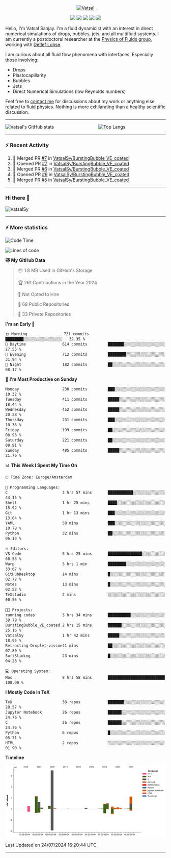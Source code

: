 <center>

[<img alt="Vatsal" width="200px" src="https://www.dropbox.com/s/dxyybgtblo8er6h/Logo_Vatsal_Vector.png?raw=1">](https://www.vatsalsanjay.com)

[<img src="https://img.shields.io/badge/googlescholar-4285F4?&style=for-the-badge&logo=googlescholar&logoColor=white">](https://scholar.google.com/citations?hl=en&user=67aQviYAAAAJ)
[<img src="https://img.shields.io/static/v1.svg?&style=for-the-badge&logo=ResearchGate&label=&message=ResearchGate&logoColor=white&color=green">](https://www.researchgate.net/profile/Vatsal-Sanjay-2)
[<img src="https://img.shields.io/badge/twitter-1DA1F2?&style=for-the-badge&logo=twitter&logoColor=white">](https://twitter.com/VatsalSanjay)
[<img src="https://img.shields.io/badge/linkedin-0A66C2?&style=for-the-badge&logo=linkedin">](https://www.linkedin.com/in/vatsalsanjay/)
[<img src="https://img.shields.io/badge/orcid-A6CE39?&style=for-the-badge&logo=orcid&logoColor=white">](https://orcid.org/0000-0002-4293-6099)

</center>

Hello, I'm Vatsal Sanjay. I'm a fluid dynamicist with an interest in direct numerical simulations of drops, bubbles, jets, and all multifluid systems. I am currently a postdoctoral researcher at the [Physics of Fluids group](https://pof.tnw.utwente.nl), working with [Detlef Lohse](https://en.wikipedia.org/wiki/Detlef_Lohse). 

I am curious about all fluid flow phenomena with interfaces. Especially those involving:

- Drops
- Plastocapillarity
- Bubbles
- Jets
- Direct Numerical Simulations (low Reynolds numbers)

Feel free to [contact me](mailto:contact@vatsalsanjay.com) for discussions about my work or anything else related to fluid physics. Nothing is more exhilarating than a healthy scientific discussion.

<!-- ![Vatsal's GitHub stats](https://github-readme-stats-xi-wine-74.vercel.app/api?username=VatsalSy&show_icons=true&theme=vision-friendly-dark)

![Top Langs](https://github-readme-stats-xi-wine-74.vercel.app/api/top-langs/?username=VatsalSy&layout=compact&theme=vision-friendly-dark) -->

---
<div style="display: flex; justify-content: space-between;">
    <img src="https://github-readme-stats-xi-wine-74.vercel.app/api?username=VatsalSy&show_icons=true&theme=vision-friendly-dark" alt="Vatsal's GitHub stats" style="width: 55%;">
    <img src="https://github-readme-stats-xi-wine-74.vercel.app/api/top-langs/?username=VatsalSy&layout=compact&theme=vision-friendly-dark" alt="Top Langs" style="width: 42%;">
</div>

---

### :zap: Recent Activity

<!--START_SECTION:activity-->
1. 🎉 Merged PR [#7](https://github.com/VatsalSy/BurstingBubble_VE_coated/pull/7) in [VatsalSy/BurstingBubble_VE_coated](https://github.com/VatsalSy/BurstingBubble_VE_coated)
2. 💪 Opened PR [#7](https://github.com/VatsalSy/BurstingBubble_VE_coated/pull/7) in [VatsalSy/BurstingBubble_VE_coated](https://github.com/VatsalSy/BurstingBubble_VE_coated)
3. 🎉 Merged PR [#6](https://github.com/VatsalSy/BurstingBubble_VE_coated/pull/6) in [VatsalSy/BurstingBubble_VE_coated](https://github.com/VatsalSy/BurstingBubble_VE_coated)
4. 💪 Opened PR [#6](https://github.com/VatsalSy/BurstingBubble_VE_coated/pull/6) in [VatsalSy/BurstingBubble_VE_coated](https://github.com/VatsalSy/BurstingBubble_VE_coated)
5. 🎉 Merged PR [#5](https://github.com/VatsalSy/BurstingBubble_VE_coated/pull/5) in [VatsalSy/BurstingBubble_VE_coated](https://github.com/VatsalSy/BurstingBubble_VE_coated)
<!--END_SECTION:activity-->
---

### Hi there 👋
<p align="left"> <img src="https://komarev.com/ghpvc/?username=VatsalSy&label=Profile%20views&color=orange&style=for-the-badge" alt="VatsalSy" /> </p>

---
### :zap: More statistics

<!--START_SECTION:waka-->
![Code Time](http://img.shields.io/badge/Code%20Time-12%20hrs%2058%20mins-blue)

![Lines of code](https://img.shields.io/badge/From%20Hello%20World%20I%27ve%20Written-17.5%20million%20lines%20of%20code-blue)

**🐱 My GitHub Data** 

> 📦 1.8 MB Used in GitHub's Storage 
 > 
> 🏆 261 Contributions in the Year 2024
 > 
> 🚫 Not Opted to Hire
 > 
> 📜 68 Public Repositories 
 > 
> 🔑 33 Private Repositories 
 > 
**I'm an Early 🐤** 

```text
🌞 Morning                721 commits         ████████░░░░░░░░░░░░░░░░░   32.35 % 
🌆 Daytime                614 commits         ███████░░░░░░░░░░░░░░░░░░   27.55 % 
🌃 Evening                712 commits         ████████░░░░░░░░░░░░░░░░░   31.94 % 
🌙 Night                  182 commits         ██░░░░░░░░░░░░░░░░░░░░░░░   08.17 % 
```
📅 **I'm Most Productive on Sunday** 

```text
Monday                   230 commits         ███░░░░░░░░░░░░░░░░░░░░░░   10.32 % 
Tuesday                  411 commits         █████░░░░░░░░░░░░░░░░░░░░   18.44 % 
Wednesday                452 commits         █████░░░░░░░░░░░░░░░░░░░░   20.28 % 
Thursday                 231 commits         ███░░░░░░░░░░░░░░░░░░░░░░   10.36 % 
Friday                   199 commits         ██░░░░░░░░░░░░░░░░░░░░░░░   08.93 % 
Saturday                 221 commits         ██░░░░░░░░░░░░░░░░░░░░░░░   09.91 % 
Sunday                   485 commits         █████░░░░░░░░░░░░░░░░░░░░   21.76 % 
```


📊 **This Week I Spent My Time On** 

```text
🕑︎ Time Zone: Europe/Amsterdam

💬 Programming Languages: 
C                        3 hrs 57 mins       ███████████░░░░░░░░░░░░░░   44.15 % 
Shell                    1 hr 25 mins        ████░░░░░░░░░░░░░░░░░░░░░   15.92 % 
Git                      1 hr 13 mins        ███░░░░░░░░░░░░░░░░░░░░░░   13.64 % 
YAML                     58 mins             ███░░░░░░░░░░░░░░░░░░░░░░   10.78 % 
Python                   32 mins             ██░░░░░░░░░░░░░░░░░░░░░░░   06.13 % 

🔥 Editors: 
VS Code                  5 hrs 25 mins       ███████████████░░░░░░░░░░   60.53 % 
Warp                     3 hrs 1 min         ████████░░░░░░░░░░░░░░░░░   33.67 % 
GitHubDesktop            14 mins             █░░░░░░░░░░░░░░░░░░░░░░░░   02.72 % 
Notes                    13 mins             █░░░░░░░░░░░░░░░░░░░░░░░░   02.52 % 
TeXstudio                2 mins              ░░░░░░░░░░░░░░░░░░░░░░░░░   00.55 % 

🐱‍💻 Projects: 
running codes            3 hrs 34 mins       ██████████░░░░░░░░░░░░░░░   39.79 % 
BurstingBubble_VE_coated 2 hrs 15 mins       ██████░░░░░░░░░░░░░░░░░░░   25.16 % 
VatsalSy                 1 hr 42 mins        █████░░░░░░░░░░░░░░░░░░░░   18.95 % 
Retracting-Droplet-viscoe41 mins             ██░░░░░░░░░░░░░░░░░░░░░░░   07.80 % 
SoftSliding              23 mins             █░░░░░░░░░░░░░░░░░░░░░░░░   04.28 % 

💻 Operating System: 
Mac                      8 hrs 58 mins       █████████████████████████   100.00 % 
```

**I Mostly Code in TeX** 

```text
TeX                      30 repos            ███████░░░░░░░░░░░░░░░░░░   28.57 % 
Jupyter Notebook         26 repos            ██████░░░░░░░░░░░░░░░░░░░   24.76 % 
C                        26 repos            ██████░░░░░░░░░░░░░░░░░░░   24.76 % 
Python                   6 repos             █░░░░░░░░░░░░░░░░░░░░░░░░   05.71 % 
HTML                     2 repos             ░░░░░░░░░░░░░░░░░░░░░░░░░   01.90 % 
```



**Timeline**

![Lines of Code chart](https://raw.githubusercontent.com/VatsalSy/VatsalSy/main/assets/bar_graph.png)


 Last Updated on 24/07/2024 16:20:44 UTC
<!--END_SECTION:waka-->
---
